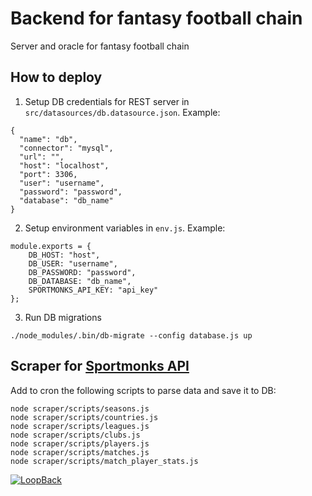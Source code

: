 # Backend for fantasy football chain

Server and oracle for fantasy football chain

## How to deploy
1. Setup DB credentials for REST server in `src/datasources/db.datasource.json`. Example:
```
{
  "name": "db",
  "connector": "mysql",
  "url": "",
  "host": "localhost",
  "port": 3306,
  "user": "username",
  "password": "password",
  "database": "db_name"
}
```

2. Setup environment variables in `env.js`. Example:
```
module.exports = {
	DB_HOST: "host",
	DB_USER: "username",
	DB_PASSWORD: "password",
	DB_DATABASE: "db_name",
	SPORTMONKS_API_KEY: "api_key"
};
```

3. Run DB migrations
```
./node_modules/.bin/db-migrate --config database.js up
```

## Scraper for [Sportmonks API](https://www.sportmonks.com)
Add to cron the following scripts to parse data and save it to DB:
```
node scraper/scripts/seasons.js
node scraper/scripts/countries.js
node scraper/scripts/leagues.js
node scraper/scripts/clubs.js
node scraper/scripts/players.js
node scraper/scripts/matches.js
node scraper/scripts/match_player_stats.js
```

[![LoopBack](https://github.com/strongloop/loopback-next/raw/master/docs/site/imgs/branding/Powered-by-LoopBack-Badge-(blue)-@2x.png)](http://loopback.io/)
